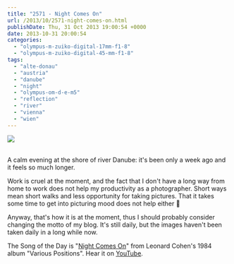 ```yaml
---
title: "2571 - Night Comes On"
url: /2013/10/2571-night-comes-on.html
publishDate: Thu, 31 Oct 2013 19:00:54 +0000
date: 2013-10-31 20:00:54
categories: 
  - "olympus-m-zuiko-digital-17mm-f1-8"
  - "olympus-m-zuiko-digital-45-mm-f1-8"
tags: 
  - "alte-donau"
  - "austria"
  - "danube"
  - "night"
  - "olympus-om-d-e-m5"
  - "reflection"
  - "river"
  - "vienna"
  - "wien"
---
```

<div class="container">
<div class="center"><a target="_blank" href="https://d25zfm9zpd7gm5.cloudfront.net/1200x1200/2013/20131021_183954_lr.jpg"><img src="https://d25zfm9zpd7gm5.cloudfront.net/0600x0600/2013/20131021_183954_lr.jpg" /></a></div>
</div>
<br />

A calm evening at the shore of river Danube: it's been only a week ago and it feels so much longer.

<a target="_blank" href="https://d25zfm9zpd7gm5.cloudfront.net/1200x1200/2013/20131021_184657_lr.jpg"><img style="margin: 0pt 0px 0pt 10px; float: right;" src="https://d25zfm9zpd7gm5.cloudfront.net/0150x0150/2013/20131021_184657_lr.jpg" alt="" border="0" /></a> Work is cruel at the moment, and the fact that I don't have a long way from home to work does not help my productivity as a photographer. Short ways mean short walks and less opportunity for taking pictures. That it takes some time to get into picturing mood does not help either 🙂

 Anyway, that's how it is at the moment, thus I should probably consider changing the motto of my blog. It's still daily, but the images haven't been taken daily in a long while now.

The Song of the Day is "<a href="http://www.lyricsmode.com/lyrics/l/leonard_cohen/night_comes_on.html" target="_blank">Night Comes On</a>" from Leonard Cohen's 1984 album "Various Positions". Hear it on <a href="http://www.youtube.com/watch?v=ucIS3TEAfsw" target="_blank">YouTube</a>.
